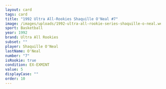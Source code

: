 ```yaml
---
layout: card
tags: card
title: "1992 Ultra All-Rookies Shaquille O'Neal #7"
image: /images/uploads/1992-ultra-all-rookie-series-shaquille-o-neal.webp
sport: Basketball
year: 1992
brand: Ultra All Rookies
subset: ""
player: Shaquille O'Neal
lastName: O'Neal
number: "7"
isRookie: true
condition: EX-EXMINT
value: 5
displayCase: ""
order: 10
---
```

